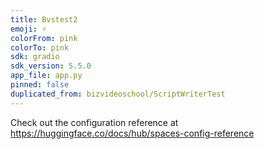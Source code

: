 ```yaml
---
title: Bvstest2
emoji: ⚡
colorFrom: pink
colorTo: pink
sdk: gradio
sdk_version: 5.5.0
app_file: app.py
pinned: false
duplicated_from: bizvideoschool/ScriptWriterTest
---
```


Check out the configuration reference at https://huggingface.co/docs/hub/spaces-config-reference